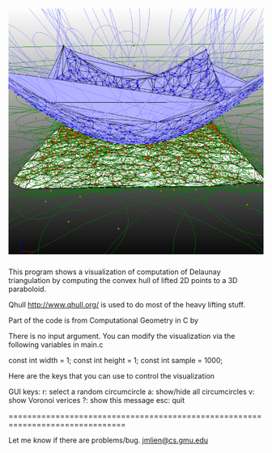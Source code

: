 
![Delaunay triangulation](images/lifted.png?raw=true "Delaunay triangulation")
===============================================================================

This program shows a visualization of computation of Delaunay triangulation
by computing the convex hull of lifted 2D points to a 3D paraboloid. 

Qhull http://www.qhull.org/ is used to do most of the heavy lifting stuff. 

Part of the code is from Computational Geometry in C by 

There is no input argument. You can modify the visualization via the following
variables in main.c 

const int width  = 1;
const int height = 1;
const int sample = 1000;

Here are the keys that you can use to control the visualization

GUI keys:
r:   select a random circumcircle
a:   show/hide all circumcircles
v:   show Voronoi verices
?:   show this message
esc: quit

===============================================================================

Let me know if there are problems/bug.
jmlien@cs.gmu.edu
